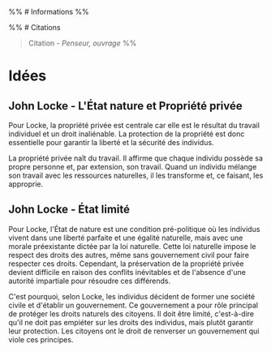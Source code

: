 %% # Informations %%

%% # Citations

> Citation - _Penseur, ouvrage_
> %%

# Idées

## John Locke - L'État nature et Propriété privée

Pour Locke, la propriété privée est centrale car elle est le résultat du travail individuel et un droit inaliénable. La protection de la propriété est donc essentielle pour garantir la liberté et la sécurité des individus.

La propriété privée naît du travail. Il affirme que chaque individu possède sa propre personne et, par extension, son travail. Quand un individu mélange son travail avec les ressources naturelles, il les transforme et, ce faisant, les approprie.​

## John Locke - État limité

Pour Locke, l'État de nature est une condition pré-politique où les individus vivent dans une liberté parfaite et une égalité naturelle, mais avec une morale préexistante dictée par la loi naturelle. Cette loi naturelle impose le respect des droits des autres, même sans gouvernement civil pour faire respecter ces droits​. Cependant, la préservation de la propriété privée devient difficile en raison des conflits inévitables et de l'absence d'une autorité impartiale pour résoudre ces différends.

C'est pourquoi, selon Locke, les individus décident de former une société civile et d'établir un gouvernement. Ce gouvernement a pour rôle principal de protéger les droits naturels des citoyens. Il doit être limité, c'est-à-dire qu'il ne doit pas empiéter sur les droits des individus, mais plutôt garantir leur protection. Les citoyens ont le droit de renverser un gouvernement qui viole ces principes.
